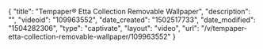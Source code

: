 {
    "title": "Tempaper&reg; Etta Collection Removable Wallpaper",
    "description": "",
    "videoid": "109963552",
    "date_created": "1502517733",
    "date_modified": "1504282306",
    "type": "captivate",
    "layout": "video",
    "url": "\/v\/tempaper-etta-collection-removable-wallpaper\/109963552"
}